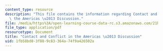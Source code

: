 ```yaml
---
content_type: resource
description: "This file contains the information regarding Contact and Conflict in\
  \ the Americas \u2013 Discussion."
file: /media/https%3A/open-learning-course-data-rc.s3.amazonaws.com/21h-009-the-world-1400-present-spring-2014/1fb58bd03f889c83364a74f9a426502a_MIT21H_009S14_Lec_8.pdf
file_type: application/pdf
resourcetype: Document
title: "Contact and Conflict in the Americas \u2013 Discussion"
uid: 1fb58bd0-3f88-9c83-364a-74f9a426502a
---
```

